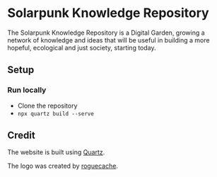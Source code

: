 # Solarpunk Knowledge Repository
The Solarpunk Knowledge Repository is a Digital Garden, growing a network of knowledge and ideas that will be useful in building a more hopeful, ecological and just society, starting today.

## Setup
### Run locally
- Clone the repository
- `npx quartz build --serve`

## Credit
The website is built using [Quartz](https://github.com/jackyzha0/quartz).

The logo was created by [roguecache](https://www.reddit.com/user/roguecache/).
